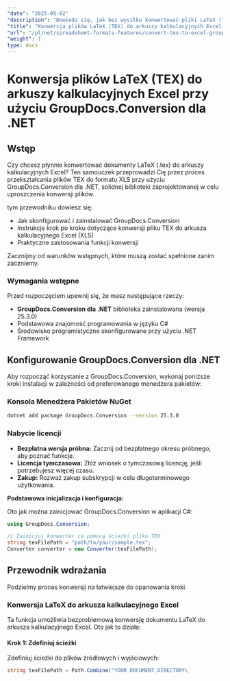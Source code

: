 ```yaml
---
"date": "2025-05-02"
"description": "Dowiedz się, jak bez wysiłku konwertować pliki LaTeX (TEX) na arkusze kalkulacyjne Excel za pomocą GroupDocs.Conversion dla .NET. Postępuj zgodnie z naszym przewodnikiem krok po kroku dostosowanym do potrzeb programistów."
"title": "Konwersja plików LaTeX (TEX) do arkuszy kalkulacyjnych Excel przy użyciu GroupDocs.Conversion dla .NET"
"url": "/pl/net/spreadsheet-formats-features/convert-tex-to-excel-groupdocs-conversion-net/"
"weight": 1
type: docs
---
```

# Konwersja plików LaTeX (TEX) do arkuszy kalkulacyjnych Excel przy użyciu GroupDocs.Conversion dla .NET

## Wstęp

Czy chcesz płynnie konwertować dokumenty LaTeX (.tex) do arkuszy kalkulacyjnych Excel? Ten samouczek przeprowadzi Cię przez proces przekształcania plików TEX do formatu XLS przy użyciu GroupDocs.Conversion dla .NET, solidnej biblioteki zaprojektowanej w celu uproszczenia konwersji plików.

tym przewodniku dowiesz się:
- Jak skonfigurować i zainstalować GroupDocs.Conversion
- Instrukcje krok po kroku dotyczące konwersji pliku TEX do arkusza kalkulacyjnego Excel (XLS)
- Praktyczne zastosowania funkcji konwersji

Zacznijmy od warunków wstępnych, które muszą zostać spełnione zanim zaczniemy.

### Wymagania wstępne

Przed rozpoczęciem upewnij się, że masz następujące rzeczy:

- **GroupDocs.Conversion dla .NET** biblioteka zainstalowana (wersja 25.3.0)
- Podstawowa znajomość programowania w języku C#
- Środowisko programistyczne skonfigurowane przy użyciu .NET Framework

## Konfigurowanie GroupDocs.Conversion dla .NET

Aby rozpocząć korzystanie z GroupDocs.Conversion, wykonaj poniższe kroki instalacji w zależności od preferowanego menedżera pakietów:

### Konsola Menedżera Pakietów NuGet

```bash
dotnet add package GroupDocs.Conversion --version 25.3.0
```

### Nabycie licencji

- **Bezpłatna wersja próbna:** Zacznij od bezpłatnego okresu próbnego, aby poznać funkcje.
- **Licencja tymczasowa:** Złóż wniosek o tymczasową licencję, jeśli potrzebujesz więcej czasu.
- **Zakup:** Rozważ zakup subskrypcji w celu długoterminowego użytkowania.

**Podstawowa inicjalizacja i konfiguracja:**

Oto jak można zainicjować GroupDocs.Conversion w aplikacji C#:

```csharp
using GroupDocs.Conversion;

// Zainicjuj konwerter za pomocą ścieżki pliku TEX
string texFilePath = "path/to/your/sample.tex";
Converter converter = new Converter(texFilePath);
```

## Przewodnik wdrażania

Podzielmy proces konwersji na łatwiejsze do opanowania kroki.

### Konwersja LaTeX do arkusza kalkulacyjnego Excel

Ta funkcja umożliwia bezproblemową konwersję dokumentu LaTeX do arkusza kalkulacyjnego Excel. Oto jak to działa:

#### Krok 1: Zdefiniuj ścieżki

Zdefiniuj ścieżki do plików źródłowych i wyjściowych:

```csharp
string texFilePath = Path.Combine("YOUR_DOCUMENT_DIRECTORY\